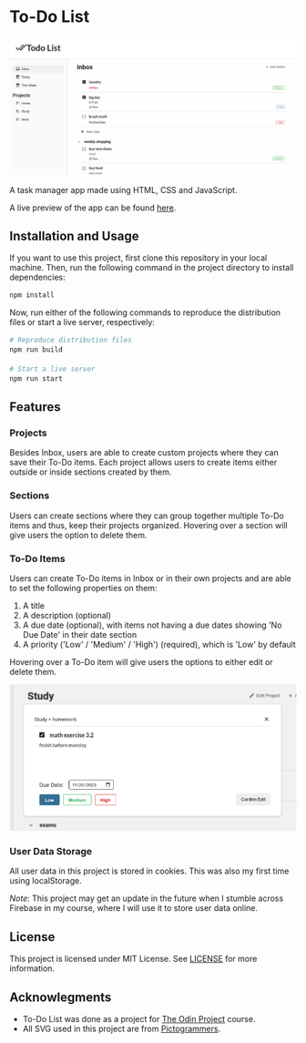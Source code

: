 # To-Do List

![preview](./preview-imgs/preview.png)

A task manager app made using HTML, CSS and JavaScript.

A live preview of the app can be found [here](https://sh4dman23.github.io/todo-list).

## Installation and Usage

If you want to use this project, first clone this repository in your local machine. Then, run the following command
in the project directory to install dependencies:

```bash
npm install
```

Now, run either of the following commands to reproduce the distribution files or start a live server, respectively:

```bash
# Reproduce distribution files
npm run build

# Start a live server
npm run start
```

## Features

### Projects

Besides Inbox, users are able to create custom projects where they can save their To-Do items. Each project allows
users to create items either outside or inside sections created by them.

### Sections

Users can create sections where they can group together multiple To-Do items and thus, keep their projects organized.
Hovering over a section will give users the option to delete them.

### To-Do Items

Users can create To-Do items in Inbox or in their own projects and are able to set the following properties on them:

1. A title
2. A description (optional)
3. A due date (optional), with items not having a due dates showing 'No Due Date' in their date section
4. A priority ('Low' / 'Medium' / 'High') (required), which is 'Low' by default

Hovering over a To-Do item will give users the options to either edit or delete them.

![edit](./preview-imgs/edit.png)

### User Data Storage

All user data in this project is stored in cookies. This was also my first time using localStorage.

_Note_: This project may get an update in the future when I stumble across Firebase in my course, where I will use
it to store user data online.

## License

This project is licensed under MIT License. See [LICENSE](./LICENSE) for more information.

## Acknowlegments

- To-Do List was done as a project for [The Odin Project](https://www.theodinproject.com) course.
- All SVG used in this project are from [Pictogrammers](https://pictogrammers.com/).
